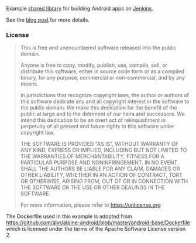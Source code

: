 Example [shared library](https://jenkins.io/doc/book/pipeline/shared-libraries/) for building Android apps on [Jenkins](https://jenkins.io).

See the [blog post](https://www.littlerobots.nl/blog/jenkins-docker-android-pipeline-shared-jenkins-library/) for more details.

### License
> This is free and unencumbered software released into the public domain.
> 
> Anyone is free to copy, modify, publish, use, compile, sell, or
> distribute this software, either in source code form or as a compiled
>binary, for any purpose, commercial or non-commercial, and by any
> means.
>
> In jurisdictions that recognize copyright laws, the author or authors
> of this software dedicate any and all copyright interest in the
>software to the public domain. We make this dedication for the benefit
> of the public at large and to the detriment of our heirs and
> successors. We intend this dedication to be an overt act of
> relinquishment in perpetuity of all present and future rights to this
> software under copyright law.
>
> THE SOFTWARE IS PROVIDED "AS IS", WITHOUT WARRANTY OF ANY KIND,
> EXPRESS OR IMPLIED, INCLUDING BUT NOT LIMITED TO THE WARRANTIES OF
> MERCHANTABILITY, FITNESS FOR A PARTICULAR PURPOSE AND NONINFRINGEMENT.
> IN NO EVENT SHALL THE AUTHORS BE LIABLE FOR ANY CLAIM, DAMAGES OR
> OTHER LIABILITY, WHETHER IN AN ACTION OF CONTRACT, TORT OR OTHERWISE,
> ARISING FROM, OUT OF OR IN CONNECTION WITH THE SOFTWARE OR THE USE OR
> OTHER DEALINGS IN THE SOFTWARE.
>
> For more information, please refer to <https://unlicense.org>

The Dockerfile used in this example is adopted from https://github.com/alvr/alpine-android/blob/master/android-base/Dockerfile
which is licensed under the terms of the Apache Software License version 2.
